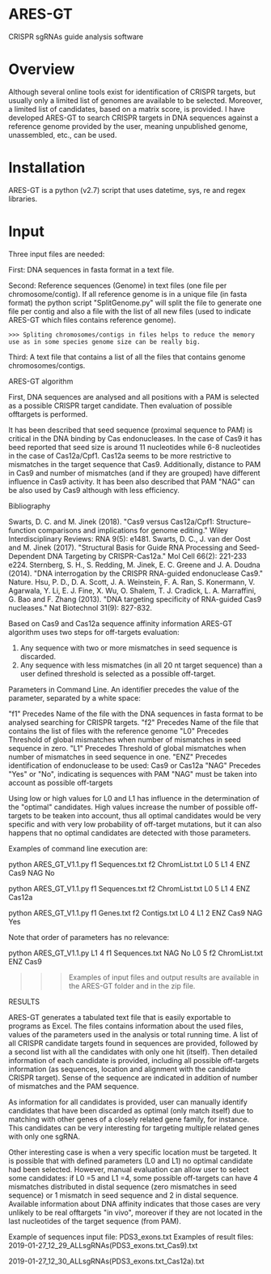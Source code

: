 # ARES-GT
CRISPR sgRNAs guide analysis software

# Overview

Although several online tools exist for identification of CRISPR targets, but usually only a limited list of genomes are available to be selected. Moreover, a limited list of candidates, based on a matrix score, is provided. I have developed ARES-GT to search CRISPR targets in DNA sequences against a reference genome provided by the user, meaning unpublished genome, unassembled, etc., can be used.

# Installation

ARES-GT is a python (v2.7) script that uses datetime, sys, re and regex libraries.

# Input

Three input files are needed:

  First: DNA sequences in fasta format in a text file.
  
  Second: Reference sequences (Genome) in text files (one file per chromosome/contig). If all reference genome is in a unique file (in fasta format) the python script "SplitGenome.py" will split the file to generate one file per contig and also a file with the list of all new files (used to indicate ARES-GT which files contains reference genome).
  
    >>> Spliting chromosomes/contigs in files helps to reduce the memory use as in some species genome size can be really big.
    
   Third: A text file that contains a list of all the files that contains genome chromosomes/contigs.

ARES-GT algorithm

  First, DNA sequences are analysed and all positions with a PAM is selected as a possible CRISPR target candidate. Then evaluation of possible offtargets is performed.

  It has been described that seed sequence (proximal sequence to PAM) is critical in the DNA binding by Cas endonucleases. In the case of Cas9 it has beed reported that seed size is around 11 nucleotides while 6-8 nucleotides in the case of Cas12a/Cpf1. Cas12a seems to be more restrictive to mismatches in the target sequence that Cas9. Additionally, distance to PAM in Cas9 and number of mismatches (and if they are grouped) have different influence in Cas9 activity. It has been also described that PAM "NAG" can be also used by Cas9 although with less efficiency.
  
  Bibliography
  
  Swarts, D. C. and M. Jinek (2018). "Cas9 versus Cas12a/Cpf1: Structure–function comparisons and implications for genome editing." Wiley Interdisciplinary Reviews: RNA 9(5): e1481.
  Swarts, D. C., J. van der Oost and M. Jinek (2017). "Structural Basis for Guide RNA Processing and Seed-Dependent DNA Targeting by CRISPR-Cas12a." Mol Cell 66(2): 221-233 e224.
  Sternberg, S. H., S. Redding, M. Jinek, E. C. Greene and J. A. Doudna (2014). "DNA interrogation by the CRISPR RNA-guided endonuclease Cas9." Nature.
  Hsu, P. D., D. A. Scott, J. A. Weinstein, F. A. Ran, S. Konermann, V. Agarwala, Y. Li, E. J. Fine, X. Wu, O. Shalem, T. J. Cradick, L. A. Marraffini, G. Bao and F. Zhang (2013). "DNA targeting specificity of RNA-guided Cas9 nucleases." Nat Biotechnol 31(9): 827-832.

Based on Cas9 and Cas12a sequence affinity information ARES-GT algorithm uses two steps for off-targets evaluation:

  1) Any sequence with two or more mismatches in seed sequence is discarded.
  2) Any sequence with less mismatches (in all 20 nt target sequence) than a user defined threshold is selected as a possible off-target.

Parameters in Command Line. An identifier precedes the value of the parameter, separated by a white space:

  "f1" Precedes Name of the file with the DNA sequences in fasta format to be analysed searching for CRISPR targets.
  "f2" Precedes Name of the file that contains the list of files with the reference genome
  "L0" Precedes Threshold of global mismatches when number of mismatches in seed sequence in zero.
  "L1" Precedes Threshold of global mismatches when number of mismatches in seed sequence in one.
  "ENZ" Precedes identification of endonuclease to be used: Cas9 or Cas12a
  "NAG" Precedes "Yes" or "No", indicating is sequences with PAM "NAG" must be taken into account as possible off-targets 

Using low or high values for L0 and L1 has influence in the determination of the "optimal" candidates. High values increase the number of possible off-targets to be teaken into account, thus all optimal candidates would be very specific and with very low probability of off-target mutations, but it can also happens that no optimal candidates are detected with those parameters.

Examples of command line execution are:

  python ARES_GT_V1.1.py f1 Sequences.txt f2 ChromList.txt L0 5 L1 4 ENZ Cas9 NAG No
 
  python ARES_GT_V1.1.py f1 Sequences.txt f2 ChromList.txt L0 5 L1 4 ENZ Cas12a
 
  python ARES_GT_V1.1.py f1 Genes.txt f2 Contigs.txt L0 4 L1 2 ENZ Cas9 NAG Yes
 
Note that order of parameters has no relevance:

  python ARES_GT_V1.1.py L1 4 f1 Sequences.txt NAG No L0 5 f2 ChromList.txt ENZ Cas9
 
  >>> Examples of input files and output results are available in the ARES-GT folder and in the zip file.

RESULTS

  ARES-GT generates a tabulated text file that is easily exportable to programs as Excel.
  The files contains information about the used files, values of the parameters used in the analysis or total running time.
  A list of all CRISPR candidate targets found in sequences are provided, followed by a second list with all the candidates with only one hit (itself). Then detailed information of each candidate is provided, including all possible off-targets information (as sequences, location and alignment with the candidate CRISPR target). Sense of the sequence are indicated in addition of number of mismatches and the PAM sequence.
  
  As information for all candidates is provided, user can manually identify candidates that have been discarded as optimal (only match itself) due to matching with other genes of a closely related gene family, for instance. This candidates can be very interesting for targeting multiple related genes with only one sgRNA.
  
  Other interesting case is when a very specific location must be targeted. It is possible that with defined parameters (L0 and L1) no optimal candidate had been selected. However, manual evaluation can allow user to select some candidates: if L0 =5 and L1 =4, some possible off-targets can have 4 mismatches distributed in distal sequence (zero mismatches in seed sequence) or 1 mismatch in seed sequence and 2 in distal sequence. Available information about DNA affinity indicates that those cases are very unlikely to be real offtargets "in vivo", moreover if they are not located in the last nucleotides of the target sequence (from PAM).

Example of sequences input file: PDS3_exons.txt
Examples of result files:
2019-01-27_12_29_ALLsgRNAs(PDS3_exons.txt_Cas9).txt

2019-01-27_12_30_ALLsgRNAs(PDS3_exons.txt_Cas12a).txt
